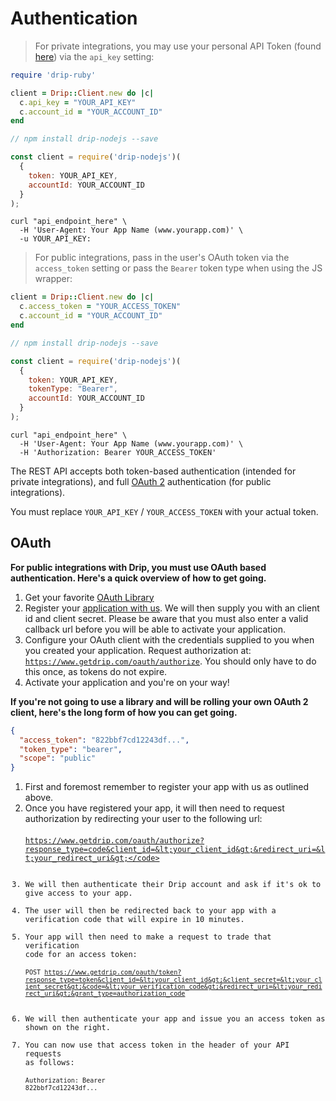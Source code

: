 # Authentication

> For private integrations, you may use your personal API Token (found [here](https://www.getdrip.com/user/edit)) via the `api_key` setting:

```ruby
require 'drip-ruby'

client = Drip::Client.new do |c|
  c.api_key = "YOUR_API_KEY"
  c.account_id = "YOUR_ACCOUNT_ID"
end
```

```javascript
// npm install drip-nodejs --save

const client = require('drip-nodejs')(
  {
    token: YOUR_API_KEY,
    accountId: YOUR_ACCOUNT_ID
  }
);
```

```shell
curl "api_endpoint_here" \
  -H 'User-Agent: Your App Name (www.yourapp.com)' \
  -u YOUR_API_KEY:
```

> For public integrations, pass in the user's OAuth token via the `access_token` setting or pass the `Bearer` token type when using the JS wrapper:

```ruby
client = Drip::Client.new do |c|
  c.access_token = "YOUR_ACCESS_TOKEN"
  c.account_id = "YOUR_ACCOUNT_ID"
end
```

```javascript
// npm install drip-nodejs --save

const client = require('drip-nodejs')(
  {
    token: YOUR_API_KEY,
    tokenType: "Bearer",
    accountId: YOUR_ACCOUNT_ID
  }
);
```

```shell
curl "api_endpoint_here" \
  -H 'User-Agent: Your App Name (www.yourapp.com)' \
  -H 'Authorization: Bearer YOUR_ACCESS_TOKEN'
```

The REST API accepts both token-based authentication (intended for private integrations),
and full [OAuth 2](http://oauth.net/2/) authentication (for public integrations).

<aside class="notice">
You must replace <code>YOUR_API_KEY</code> / <code>YOUR_ACCESS_TOKEN</code> with your actual token.
</aside>

## OAuth

<strong>For public integrations with Drip, you must use OAuth based authentication. Here's a quick overview of how to get going.</strong>

1. Get your favorite <a href="http://oauth.net/code/" target="_blank">OAuth Library</a>
2. Register your <a href="https://www.getdrip.com/user/applications" target="_blank">application with us</a>. We will then supply you with an client id and client secret. Please be aware that you must also enter a valid callback url before you will be able to activate your application.
3. Configure your OAuth client with the credentials supplied to you when you created your application. Request authorization at: <code>https://www.getdrip.com/oauth/authorize</code>. You should only have to do this once, as tokens do not expire.
4. Activate your application and you're on your way!

<strong>If you're not going to use a library and will be rolling your own OAuth 2 client, here's the long form of how you can get going.</strong>

```json
{
  "access_token": "822bbf7cd12243df...",
  "token_type": "bearer",
  "scope": "public"
}
```

1. First and foremost remember to register your app with us as outlined above.
2. Once you have registered your app, it will then need to request authorization by redirecting your user to the following url: <br><br><code>https://www.getdrip.com/oauth/authorize?response_type=code&client_id=&lt;your_client_id&gt;&redirect_uri=&lt;your_redirect_uri&gt;</code><br><br>
3. We will then authenticate their Drip account and ask if it's ok to give access to your app.
4. The user will then be redirected back to your app with a verification code that will expire in 10 minutes.
5. Your app will then need to make a request to trade that verification code for an access token: <br><br><code>POST https://www.getdrip.com/oauth/token?response_type=token&client_id=&lt;your_client_id&gt;&client_secret=&lt;your_client_secret&gt;&code=&lt;your_verification_code&gt;&redirect_uri=&lt;your_redirect_uri&gt;&grant_type=authorization_code</code><br><br>
6. We will then authenticate your app and issue you an access token as shown on the right.
7. You can now use that access token in the header of your API requests as follows: <br><br><code>Authorization: Bearer 822bbf7cd12243df...</code>